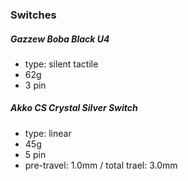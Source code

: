 ### Switches

##### Gazzew Boba Black U4
- type: silent tactile
- 62g
- 3 pin

##### Akko CS Crystal Silver Switch
- type: linear
- 45g
- 5 pin
- pre-travel: 1.0mm / total trael: 3.0mm
